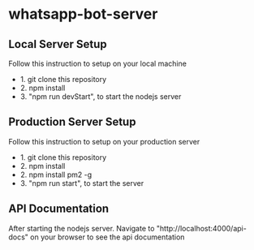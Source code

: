 # whatsapp-bot-server

## Local Server Setup

<p>Follow this instruction to setup on your local machine</p>
<ul>
<li>1. git clone this repository</li>
<li>2. npm install</li>
<li>3. "npm run devStart", to start the nodejs server </li>
</ul>

## Production Server Setup

<p>Follow this instruction to setup on your production server</p>
<ul>
<li>1. git clone this repository</li>
<li>2. npm install</li>
<li>2. npm install pm2 -g</li>
<li>3. "npm run start", to start the server </li>
</ul>

## API Documentation

<p>After starting the nodejs server. Navigate to "http://localhost:4000/api-docs" on your browser to see the api documentation</p>
